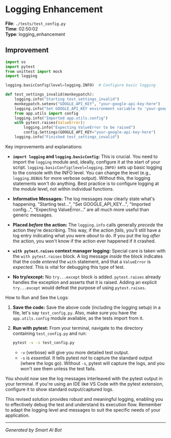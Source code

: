 # Logging Enhancement

**File**: `./tests/test_config.py`  
**Time**: 02:50:02  
**Type**: logging_enhancement

## Improvement

```python
import os
import pytest
from unittest import mock
import logging

logging.basicConfig(level=logging.INFO)  # Configure basic logging

def test_settings_invalid(monkeypatch):
    logging.info("Starting test_settings_invalid")
    monkeypatch.setenv("GOOGLE_API_KEY", "your-google-api-key-here")
    logging.info("Set GOOGLE_API_KEY environment variable to 'your-google-api-key-here'")
    from app.utils import config
    logging.info("Imported app.utils.config")
    with pytest.raises(ValueError):
        logging.info("Expecting ValueError to be raised")
        config.Settings(GOOGLE_API_KEY="your-google-api-key-here")
    logging.info("Finished test_settings_invalid")
```

Key improvements and explanations:

* **`import logging` and `logging.basicConfig`:**  This is crucial.  You need to import the `logging` module and, ideally, configure it at the start of your script. `logging.basicConfig(level=logging.INFO)` sets up basic logging to the console with the INFO level.  You can change the level (e.g., `logging.DEBUG` for more verbose output).  Without this, the logging statements won't do anything.  Best practice is to configure logging at the *module* level, not within individual functions.

* **Informative Messages:** The log messages now clearly state what's happening.  "Starting test...", "Set GOOGLE_API_KEY...", "Imported config...",  "Expecting ValueError..." are all much more useful than generic messages.

* **Placed *before* the action:** The `logging.info` calls generally *precede* the action they're describing.  This way, if the action *fails*, you'll still have a log entry indicating what you were *about* to do.  If you put the log *after* the action, you won't know if the action ever happened if it crashed.

* **`with pytest.raises` context manager logging:**  Special care is taken with the `with pytest.raises` block.  A log message *inside* the block indicates that the code *entered* the `with` statement, and that a `ValueError` is *expected*.  This is vital for debugging this type of test.

* **No try/except:** No `try...except` block is added. `pytest.raises` already handles the exception and asserts that it is raised.  Adding an explicit `try...except` would defeat the purpose of using `pytest.raises`.

How to Run and See the Logs:

1.  **Save the code:**  Save the above code (including the logging setup) in a file, let's say `test_config.py`.  Also, make sure you have the `app.utils.config` module available, as the tests import from it.
2.  **Run with pytest:**  From your terminal, navigate to the directory containing `test_config.py` and run:
    ```bash
    pytest -v -s test_config.py
    ```

    *   `-v` (verbose) will give you more detailed test output.
    *   `-s` is *essential*.  It tells pytest *not* to capture the standard output (where the logs go). Without `-s`, pytest will capture the logs, and you won't see them unless the test fails.

You should now see the log messages interleaved with the pytest output in your terminal. If you're using an IDE like VS Code with the pytest extension, configure it to show standard output/captured logs.

This revised solution provides robust and meaningful logging, enabling you to effectively debug the test and understand its execution flow.  Remember to adapt the logging level and messages to suit the specific needs of your application.

---
*Generated by Smart AI Bot*
